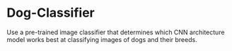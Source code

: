 # Dog-Classifier

Use a pre-trained image classifier that determines which CNN architecture model works best at classifying images of dogs and their breeds.